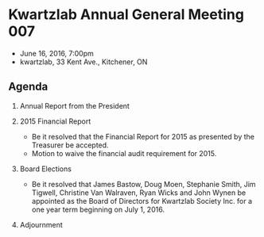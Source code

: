 # Kwartzlab Annual General Meeting 007 #

* June 16, 2016, 7:00pm
* kwartzlab, 33 Kent Ave., Kitchener, ON

## Agenda ##

1. Annual Report from the President
2. 2015 Financial Report

    * Be it resolved that the Financial Report for 2015 as presented by the Treasurer be accepted.
    * Motion to waive the financial audit requirement for 2015.

3. Board Elections

    * Be it resolved that James Bastow, Doug Moen, Stephanie Smith, Jim Tigwell, Christine Van Walraven, Ryan Wicks and John Wynen be appointed as the Board of Directors for Kwartzlab Society Inc. for a one year term beginning on July 1, 2016.

5. Adjournment
